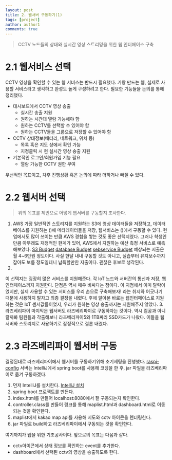 ```yaml
---
layout: post
title: 2. 웹서버 구동하기(1)
tags: [project]
author: author1
comments: true
---
```


> CCTV 노드들의 상태와 실시간 영상 스트리밍을 위한 웹 인터페이스 구축

# 2.1 웹서비스 선택
CCTV 영상을 확인할 수 있는 웹 서비스는 반드시 필요했다.
기왕 만드는 웹, 실제로 사용할 서비스라고 생각하고 완성도 높게 구성하려고 한다.
필요한 기능들을 논의를 통해 정리했다.
- 대시보드에서 CCTV 영상 송출
    - 실시간 송출 지원
    - 원하는 시간대 열람 가능해야 함
    - 원하는 CCTV를 선택할 수 있어야 함
    - 원하는 CCTV들을 그룹으로 저장할 수 있어야 함
- CCTV 상태정보(배터리, 네트워크, 위치 등)
    - 목록 혹은 지도 상에서 확인 가능
    - 지정클릭 시 현 실시간 영상 송출 지원
- 기본적인 로그인/회원가입 기능 필요
    - 열람 가능한 CCTV 권한 부여

우선적인 목표이고, 차후 진행상황 혹은 논의에 따라 더하거나 빼질 수 있다.

# 2.2 웹서버 선택
> 위의 목표를 제반으로 어떻게 웹서버를 구동할지 조사한다.

1. AWS
가장 일반적인 스토리지를 지원하는 S3에 영상 데이터들을 저장하고, 데이터베이스를 지원하는 ()에 메타데이터들을 저장, 웹서비스는 ()에서 구동할 수 있다.
현업에서도 많이 쓰이는 만큼 AWS 경험을 쌓는 것도 좋은 선택지였다.
그러나 학생인만큼 아무래도 재정적인 한계가 있어, AWS에서 지원하는 예산 측정 서비스로 예측해보았다.
[S3 Budget]()
[database Budget]()
[sebservice Budget]()
예상되는 지출은 월 4~6만원 정도이다.
사실 한달 내내 구동할 것도 아니고, 실습부터 유지보수까지 잡아도 보름 정도일테니 납득할만한 지출이다.
괜찮은 후보로 생각된다.
2. 
이 선택지는 굉장히 많은 서비스를 지원해준다.
각 IoT 노드와 서버간의 통신과 저장, 웹 인터페이스까지 지원한다.
단점은 역시 매우 비싸다는 점이다.
이 지점에서 이미 탈락이었지만, 실제 사용할 수 있는 서비스를 우리 손으로 구축해보자! 라는 취지와 어긋나기 때문에 사용하지 말자고 최종 결정을 내렸다.
후에 알아본 바로는 웹인터페이스로 지원하는 것은 IoT 센서값들이었지, 우리가 원하는 영상 송출까지는 지원해주지 않았다.
3. 라즈베리파이
마지막은 웹서버도 라즈베리파이로 구동하자는 것이다.
역시 컴공과 아니랄까봐 팀원들과 각출해보니 라즈베리파이5와 1TB짜리 SSD카드가 나왔다.
이들을 웹서버와 스토리지로 사용하기로 잠정적으로 결론 내렸다.

# 2.3 라즈베리파이 웹서버 구동
결정된대로 라즈베리파이에서 웹서버를 구동하기위해 초기세팅을 진행했다.
[raspi-config]()
서버는 IntelliJ에서 spring boot를 사용해 코딩을 한 후, jar 파일을 라즈베리파이로 옮겨 구동하겠다.
1. 먼저 IntelliJ를 설치한다.
[IntelliJ 설치]()
2. spring boot 프로젝트를 만든다.
3. index.html를 만들어 localhost:8080에서 잘 구동되는지 확인한다.
4. controller.class를 만들어 링크를 통해 maplist.html과 dashboard.html로 이동되는 것을 확인한다.
5. maplist에서 kakao map api를 사용해 지도와 cctv 아이콘을 렌더링한다.
6. jar 파일로 build하고 라즈베리파이에서 구동되는 것을 확인한다.

여기까지가 웹을 위한 기초공사이다.
앞으로의 목표는 다음과 같다.
- cctv아이콘에서 상태 정보를 확인하는 event를 추가한다.
- dashboard에서 선택된 cctv의 영상을 송출하도록 한다.